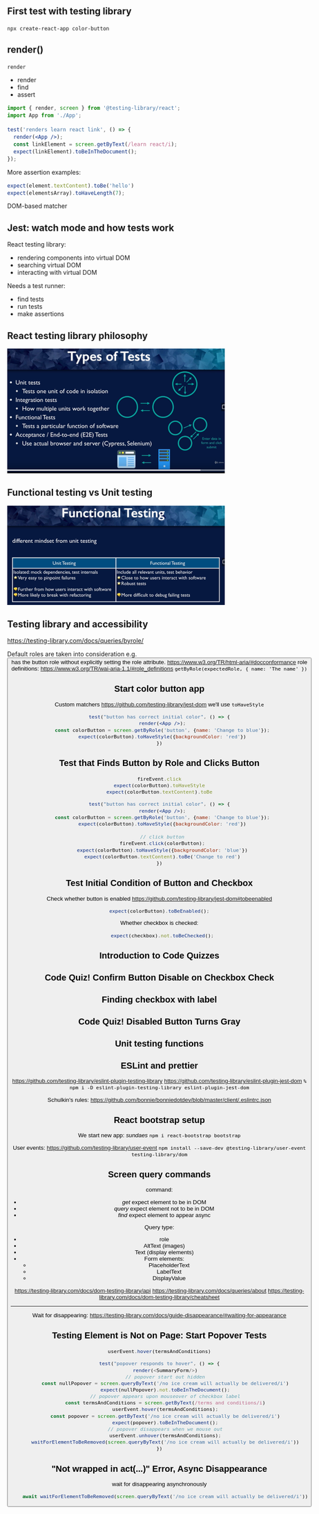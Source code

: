## First test with testing library
`npx create-react-app color-button`

## render()
`render`
- render
- find
- assert

```jsx
import { render, screen } from '@testing-library/react';
import App from './App';

test('renders learn react link', () => {
  render(<App />);
  const linkElement = screen.getByText(/learn react/i);
  expect(linkElement).toBeInTheDocument();
});
```

More assertion examples:
```jsx
expect(element.textContent).toBe('hello')
expect(elementsArray).toHaveLength(7);
```

DOM-based matcher

## Jest: watch mode and how tests work

React testing library:
- rendering components into virtual DOM
- searching virtual DOM
- interacting with virtual DOM

Needs a test runner:
- find tests
- run tests
- make assertions

## React testing library philosophy
![img.png](notes-images/react-testing-library-philosophy-1.png)

## Functional testing vs Unit testing
![img.png](notes-images/functional_testing_vs_unit_testing-1.png)

## Testing library and accessibility
https://testing-library.com/docs/queries/byrole/

Default roles are taken into consideration e.g. <button /> has the button role without explicitly setting the role attribute.
https://www.w3.org/TR/html-aria/#docconformance
role definitions: https://www.w3.org/TR/wai-aria-1.1/#role_definitions
`getByRole(expectedRole, { name: 'The name' })`




## Start color button app
Custom matchers
https://github.com/testing-library/jest-dom
we'll use `toHaveStyle`
```jsx
test("button has correct initial color", () => {
  render(<App />);
  const colorButton = screen.getByRole('button', {name: 'Change to blue'});
  expect(colorButton).toHaveStyle({backgroundColor: 'red'})
})
```

## Test that Finds Button by Role and Clicks Button
```javascript
fireEvent.click
expect(colorButton).toHaveStyle
expect(colorButton.textContent).toBe
```
```jsx
test("button has correct initial color", () => {
  render(<App />);
  const colorButton = screen.getByRole('button', {name: 'Change to blue'});
  expect(colorButton).toHaveStyle({backgroundColor: 'red'})

  // click button
  fireEvent.click(colorButton);
  expect(colorButton).toHaveStyle({backgroundColor: 'blue'})
  expect(colorButton.textContent).toBe('Change to red')
})
```

## Test Initial Condition of Button and Checkbox
Check whether button is enabled
https://github.com/testing-library/jest-dom#tobeenabled
```javascript
expect(colorButton).toBeEnabled();
```

Whether checkbox is checked:
```javascript
  expect(checkbox).not.toBeChecked();
```

## Introduction to Code Quizzes
## Code Quiz! Confirm Button Disable on Checkbox Check

## Finding checkbox with label

## Code Quiz! Disabled Button Turns Gray

## Unit testing functions

## ESLint and prettier
https://github.com/testing-library/eslint-plugin-testing-library
https://github.com/testing-library/eslint-plugin-jest-dom
`% npm i -D eslint-plugin-testing-library eslint-plugin-jest-dom`

Schulkin's rules:
https://github.com/bonnie/bonniedotdev/blob/master/client/.eslintrc.json

## React bootstrap setup
We start new app: _sundaes_
`npm i react-bootstrap bootstrap`

User events:
https://github.com/testing-library/user-event
`npm install --save-dev @testing-library/user-event testing-library/dom`

## Screen query commands

command:
- _get_ expect element to be in DOM
- _query_ expect element not to be in DOM
- _find_ expect element to appear async

Query type:
- role
- AltText (images)
- Text (display elements)
- Form elements:
    - PlaceholderText
    - LabelText
    - DisplayValue
    
https://testing-library.com/docs/dom-testing-library/api
https://testing-library.com/docs/queries/about
https://testing-library.com/docs/dom-testing-library/cheatsheet

---

Wait for disappearing:
https://testing-library.com/docs/guide-disappearance/#waiting-for-appearance

## Testing Element is Not on Page: Start Popover Tests
```javascript
userEvent.hover(termsAndConditions)
```
```javascript
test("popover responds to hover", () => {
    render(<SummaryForm/>)
    // popover start out hidden
    const nullPopover = screen.queryByText('/no ice cream will actually be delivered/i')
    expect(nullPopover).not.toBeInTheDocument();
    // popover appears upon mouseover of checkbox label
    const termsAndConditions = screen.getByText(/terms and conditions/i)
    userEvent.hover(termsAndConditions);
    const popover = screen.getByText('/no ice cream will actually be delivered/i')
    expect(popover).toBeInTheDocument();
    // popover disappears when we mouse out
    userEvent.unhover(termsAndConditions);
    waitForElementToBeRemoved(screen.queryByText('/no ice cream will actually be delivered/i'))
})
```
## "Not wrapped in act(...)" Error, Async Disappearance
wait for disappearing asynchronously
```javascript
    await waitForElementToBeRemoved(screen.queryByText('/no ice cream will actually be delivered/i'))
```
